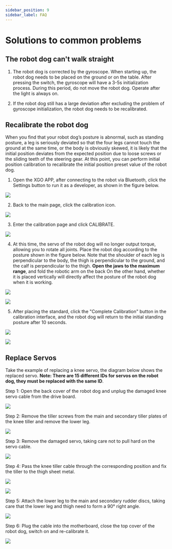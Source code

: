 ```yaml
---
sidebar_position: 9
sidebar_label: FAQ
---
```


# Solutions to common problems

## The robot dog can't walk straight

1. The robot dog is corrected by the gyroscope. When starting up, the robot dog needs to be placed on the ground or on the table. After pressing the switch, the gyroscope will have a 3-5s initialization process. During this period, do not move the robot dog. Operate after the light is always on.

2. If the robot dog still has a large deviation after excluding the problem of gyroscope initialization, the robot dog needs to be recalibrated.

## Recalibrate the robot dog

When you find that your robot dog’s posture is abnormal, such as standing posture, a leg is seriously deviated so that the four legs cannot touch the ground at the same time, or the body is obviously skewed, it is likely that the initial position deviates from the expected position due to loose screws or the sliding teeth of the steering gear. At this point, you can perform initial position calibration to recalibrate the initial position preset value of the robot dog.

1. Open the XGO APP, after connecting to the robot via Bluetooth, click the Settings button to run it as a developer, as shown in the figure below.

![](./images/microbit-xgo-lite2-faq-07.png)

2. Back to the main page, click the calibration icon.

![](./images/microbit-xgo-lite2-faq-04.png)

3. Enter the calibration page and click CALIBRATE.

![](./images/microbit-xgo-lite2-faq-05.png)

4. At this time, the servo of the robot dog will no longer output torque, allowing you to rotate all joints. Place the robot dog according to the posture shown in the figure below. Note that the shoulder of each leg is perpendicular to the body, the thigh is perpendicular to the ground, and the calf is perpendicular to the thigh. **Open the jaws to the maximum range**, and fold the robotic arm on the back On the other hand, whether it is placed vertically will directly affect the posture of the robot dog when it is working.

![](./images/microbit-xgo-lite2-faq-01.png)

![](./images/microbit-xgo-lite2-faq-02.png)

5. After placing the standard, click the "Complete Calibration" button in the calibration interface, and the robot dog will return to the initial standing posture after 10 seconds.

![](./images/microbit-xgo-lite2-faq-06.png)

![](./images/microbit-xgo-lite2-faq-03.png)

## Replace Servos

Take the example of replacing a knee servo, the diagram below shows the replaced servo. **Note: There are 15 different IDs for servos on the robot dog, they must be replaced with the same ID**.

Step 1: Open the back cover of the robot dog and unplug the damaged knee servo cable from the drive board.

![](./images/microbit-xgo-lite2-faq-08.png)



Step 2: Remove the tiller screws from the main and secondary tiller plates of the knee tiller and remove the lower leg.

![](./images/microbit-xgo-lite2-faq-09.png)



Step 3: Remove the damaged servo, taking care not to pull hard on the servo cable.

![](./images/microbit-xgo-lite2-faq-10.png)

Step 4: Pass the knee tiller cable through the corresponding position and fix the tiller to the thigh sheet metal.

![](./images/microbit-xgo-lite2-faq-11.png)



![](./images/microbit-xgo-lite2-faq-12.png)


Step 5: Attach the lower leg to the main and secondary rudder discs, taking care that the lower leg and thigh need to form a 90° right angle.

![](./images/microbit-xgo-lite2-faq-13.png)


Step 6: Plug the cable into the motherboard, close the top cover of the robot dog, switch on and re-calibrate it.

![](./images/microbit-xgo-lite2-faq-14.png)

